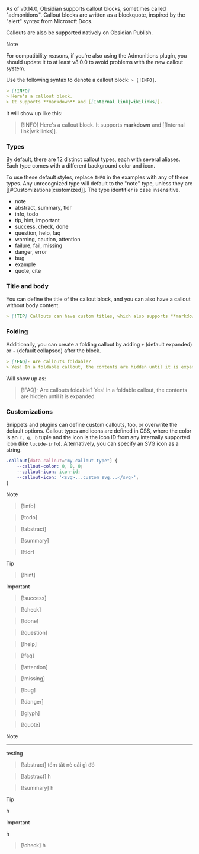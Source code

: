 As of v0.14.0, Obsidian supports callout blocks, sometimes called "admonitions". Callout blocks are written as a blockquote, inspired by the "alert" syntax from Microsoft Docs.

Callouts are also be supported natively on Obsidian Publish.

> [!NOTE]
> For compatibility reasons, if you're also using the Admonitions plugin, you should update it to at least v8.0.0 to avoid problems with the new callout system.

Use the following syntax to denote a callout block: `> [!INFO]`.

```markdown
> [!INFO]
> Here's a callout block.
> It supports **markdown** and [[Internal link|wikilinks]].
```

It will show up like this:
> [!INFO]
> Here's a callout block.
> It supports **markdown** and [[Internal link|wikilinks]].

### Types

By default, there are 12 distinct callout types, each with several aliases. Each type comes with a different background color and icon.

To use these default styles, replace `INFO` in the examples with any of these types. Any unrecognized type will default to the "note" type, unless they are [[#Customizations|customized]]. The type identifier is case insensitive.

- note
- abstract, summary, tldr
- info, todo
- tip, hint, important
- success, check, done
- question, help, faq
- warning, caution, attention
- failure, fail, missing
- danger, error
- bug
- example
- quote, cite

### Title and body

You can define the title of the callout block, and you can also have a callout without body content.

```markdown
> [!TIP] Callouts can have custom titles, which also supports **markdown**!
```

### Folding

Additionally, you can create a folding callout by adding `+` (default expanded) or `-` (default collapsed) after the block.

```markdown
> [!FAQ]- Are callouts foldable?
> Yes! In a foldable callout, the contents are hidden until it is expanded.
```

Will show up as:

> [!FAQ]- Are callouts foldable?
> Yes! In a foldable callout, the contents are hidden until it is expanded.

### Customizations

Snippets and plugins can define custom callouts, too, or overwrite the default options. Callout types and icons are defined in CSS, where the color is an `r, g, b` tuple and the icon is the icon ID from any internally supported icon (like `lucide-info`). Alternatively, you can specify an SVG icon as a string.

```CSS
.callout[data-callout="my-callout-type"] {
    --callout-color: 0, 0, 0;
    --callout-icon: icon-id;
    --callout-icon: '<svg>...custom svg...</svg>';
}
```

> [!note] 
> 

> [!info] 
> 

> [!todo] 
>  

> [!abstract] 
> 

> [!summary] 
>  

> [!tldr] 
>  

> [!tip] 
>  

> [!hint] 
>  

> [!important] 
>  

> [!success] 
>  

> [!check] 
>  

> [!done] 
>  

> [!question] 
>  

> [!help] 
>  

> [!faq] 
>  

> [!attention] 
>  

 > [!missing] 
>  

> [!bug] 
>  

> [!danger] 
>  

> [!glyph] 
>  

> [!quote] 
>  

> [!note] 
>  

---
testing

> [!abstract] tóm tắt nè 
>  cái gì đó  

> [!abstract] 
> h 

> [!summary] 
> h
> 

> [!tip] 
> h
>

> [!important] 
>h
>

> [!check] 
> h
> 

